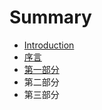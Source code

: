 # Summary

* [Introduction](README.md)
* [序言](chapter1.md)
* [第一部分](di-yi-bu-fen.md)
* 第二部分
* 第三部分

